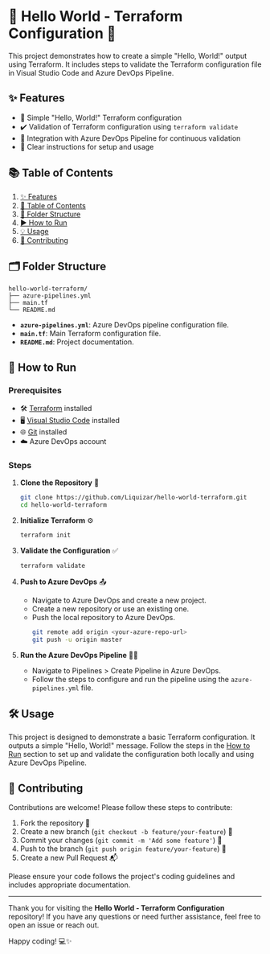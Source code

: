 # 🌟 Hello World - Terraform Configuration 🌟

This project demonstrates how to create a simple "Hello, World!" output using Terraform. It includes steps to validate the Terraform configuration file in Visual Studio Code and Azure DevOps Pipeline.

## ✨ Features

- 📝 Simple "Hello, World!" Terraform configuration
- ✔️ Validation of Terraform configuration using `terraform validate`
- 🔄 Integration with Azure DevOps Pipeline for continuous validation
- 📖 Clear instructions for setup and usage

## 📚 Table of Contents

1. [✨ Features](#-features)
2. [📑 Table of Contents](#-table-of-contents)
3. [📁 Folder Structure](#-folder-structure)
4. [▶️ How to Run](#-how-to-run)
5. [💡 Usage](#-usage)
6. [🤝 Contributing](#-contributing)

## 🗂 Folder Structure

```
hello-world-terraform/
├── azure-pipelines.yml
├── main.tf
└── README.md
```

- **`azure-pipelines.yml`**: Azure DevOps pipeline configuration file.
- **`main.tf`**: Main Terraform configuration file.
- **`README.md`**: Project documentation.

## 🚀 How to Run

### Prerequisites

- 🛠 [Terraform](https://www.terraform.io/downloads) installed
- 🖥 [Visual Studio Code](https://code.visualstudio.com/) installed
- 🌐 [Git](https://git-scm.com/downloads) installed
- ☁️ Azure DevOps account

### Steps

1. **Clone the Repository** 🐙
   ```sh
   git clone https://github.com/Liquizar/hello-world-terraform.git
   cd hello-world-terraform
   ```

2. **Initialize Terraform** ⚙️
   ```sh
   terraform init
   ```

3. **Validate the Configuration** ✅
   ```sh
   terraform validate
   ```

4. **Push to Azure DevOps** 📤
   - Navigate to Azure DevOps and create a new project.
   - Create a new repository or use an existing one.
   - Push the local repository to Azure DevOps.
     ```sh
     git remote add origin <your-azure-repo-url>
     git push -u origin master
     ```

5. **Run the Azure DevOps Pipeline** 🚴‍♂️
   - Navigate to Pipelines > Create Pipeline in Azure DevOps.
   - Follow the steps to configure and run the pipeline using the `azure-pipelines.yml` file.

## 🛠 Usage

This project is designed to demonstrate a basic Terraform configuration. It outputs a simple "Hello, World!" message. Follow the steps in the [How to Run](#-how-to-run) section to set up and validate the configuration both locally and using Azure DevOps Pipeline.

## 🤝 Contributing

Contributions are welcome! Please follow these steps to contribute:

1. Fork the repository 🍴
2. Create a new branch (`git checkout -b feature/your-feature`) 🌿
3. Commit your changes (`git commit -m 'Add some feature'`) 💬
4. Push to the branch (`git push origin feature/your-feature`) 🚀
5. Create a new Pull Request 📬

Please ensure your code follows the project's coding guidelines and includes appropriate documentation.

---

Thank you for visiting the **Hello World - Terraform Configuration** repository! If you have any questions or need further assistance, feel free to open an issue or reach out.

Happy coding! 💻✨

